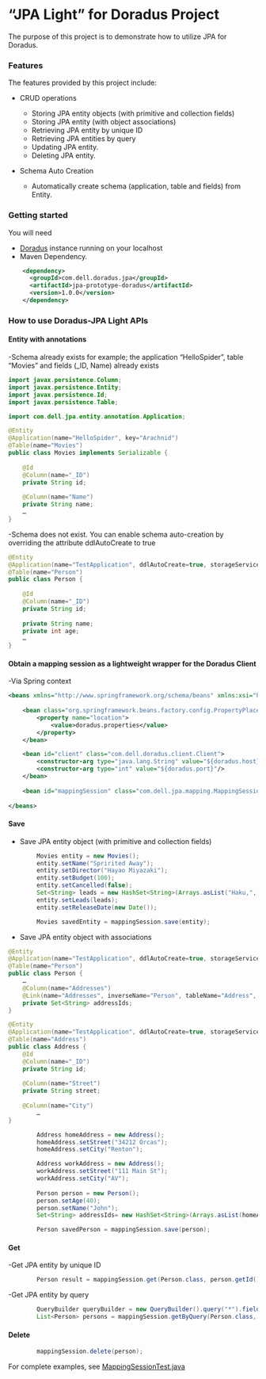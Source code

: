 “JPA Light” for Doradus Project
======================================

The purpose of this project is to demonstrate how to utilize JPA for Doradus.  
### Features

The features provided by this project include:

- CRUD operations
  	* Storing JPA entity objects (with primitive and collection fields)
 	* Storing JPA entity (with object associations)
	* Retrieving JPA entity by unique ID
	* Retrieving JPA entities by query
	* Updating JPA entity.      
	* Deleting JPA entity.     
  

- Schema Auto Creation
  	* Automatically create schema (application, table and fields) from Entity. 
  

### Getting started
You will need
- [Doradus](https://github.com/dell-oss/Doradus) instance running on your localhost 
- Maven Dependency.  
```xml
    <dependency>
      <groupId>com.dell.doradus.jpa</groupId>
      <artifactId>jpa-prototype-doradus</artifactId>
      <version>1.0.0</version>
    </dependency>
```

### How to use Doradus-JPA Light APIs

#### Entity with annotations
-Schema already exists 
for example; the application “HelloSpider”, table “Movies” and fields (_ID, Name) already exists 

```java
import javax.persistence.Column;
import javax.persistence.Entity;
import javax.persistence.Id;
import javax.persistence.Table;

import com.dell.jpa.entity.annotation.Application;

@Entity
@Application(name="HelloSpider", key="Arachnid")
@Table(name="Movies")
public class Movies implements Serializable {
	
	@Id
	@Column(name="_ID")  
	private String id;
	
	@Column(name="Name")  
	private String name;
	…	
}
```
-Schema does not exist. You can enable schema auto-creation by overriding the attribute ddlAutoCreate to true
```java
@Entity
@Application(name="TestApplication", ddlAutoCreate=true, storageService="SpiderService", key="TestKey")
@Table(name="Person")
public class Person {
	
	@Id
	@Column(name="_ID")  
	private String id;
	
	private String name;
	private int age;
	…	
}
```

#### Obtain a mapping session as a lightweight wrapper for the Doradus Client
-Via Spring context
```xml
<beans xmlns="http://www.springframework.org/schema/beans" xmlns:xsi="http://www.w3.org/2001/XMLSchema-instance" xsi:schemaLocation="http://www.springframework.org/schema/beans http://www.springframework.org/schema/beans/spring-beans-2.5.xsd">
	
	<bean class="org.springframework.beans.factory.config.PropertyPlaceholderConfigurer">
		<property name="location">
			<value>doradus.properties</value>
		</property>
	</bean>

	<bean id="client" class="com.dell.doradus.client.Client">
      	<constructor-arg type="java.lang.String" value="${doradus.host}"/>
		<constructor-arg type="int" value="${doradus.port}"/>
	</bean>
	
	<bean id="mappingSession" class="com.dell.jpa.mapping.MappingSession"/>
	
</beans>
```

#### Save
- Save JPA entity object (with primitive and collection fields)
```java
		Movies entity = new Movies();
		entity.setName("Spririted Away");
		entity.setDirector("Hayao Miyazaki");
		entity.setBudget(100);
		entity.setCancelled(false);
		Set<String> leads = new HashSet<String>(Arrays.asList("Haku,", "Rin"));
		entity.setLeads(leads);
		entity.setReleaseDate(new Date());

		Movies savedEntity = mappingSession.save(entity);
```

- Save JPA entity object with associations
```java
@Entity
@Application(name="TestApplication", ddlAutoCreate=true, storageService="SpiderService", key="TestKey")
@Table(name="Person")
public class Person {	
	…
	@Column(name="Addresses")  	
	@Link(name="Addresses", inverseName="Person", tableName="Address", fieldName="addressIds")
	private Set<String> addressIds;
}

@Entity
@Application(name="TestApplication", ddlAutoCreate=true, storageService="SpiderService", key="TestKey")
@Table(name="Address")
public class Address {
	@Id
	@Column(name="_ID")  
	private String id;
	
	@Column(name="Street")  	
	private String street;
	
	@Column(name="City")  
        …
}		

		Address homeAddress = new Address();
		homeAddress.setStreet("34212 Orcas");
		homeAddress.setCity("Renton");

		Address workAddress = new Address();
		workAddress.setStreet("111 Main St");
		workAddress.setCity("AV");
	
		Person person = new Person();
		person.setAge(40);
		person.setName("John");
		Set<String> addressIds= new HashSet<String>(Arrays.asList(homeAddress.getId(), workAddress.getId()));

		Person savedPerson = mappingSession.save(person);
```
#### Get
-Get JPA entity by unique ID
```java
		Person result = mappingSession.get(Person.class, person.getId());
```
-Get JPA entity by query
```java
		QueryBuilder queryBuilder = new QueryBuilder().query("*").fields("Addresses.*");
		List<Person> persons = mappingSession.getByQuery(Person.class, queryBuilder); 
```
#### Delete
```java
		mappingSession.delete(person);
```

For complete examples, see [MappingSessionTest.java](https://github.com/TraDuong1/jpa-prototype-doradus/blob/master/src/test/java/com/dell/jpa/mapping/MappingSessionTest.java)
